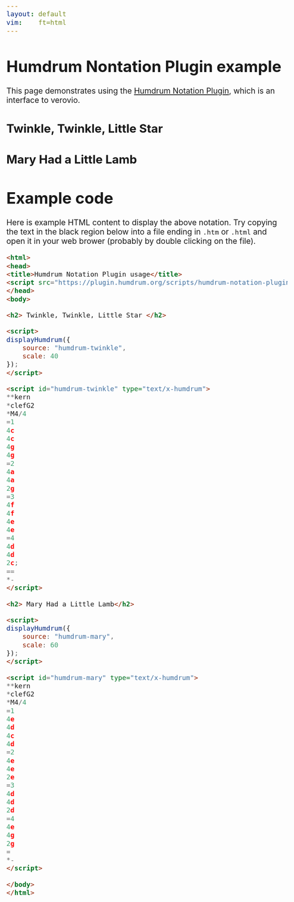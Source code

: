 ```yaml
---
layout: default
vim:    ft=html
---
```


<style>

body {
	zoom: 1.5;
}

header ul, footer p {
	display: none;
}

ul li {
	padding-bottom: 20px;
}

</style>

<h1> Humdrum Nontation Plugin example </h1>

This page demonstrates using the <a target="_blank" href="https://plugin.humdrum.org">
Humdrum Notation Plugin</a>, which is an interface to verovio.

<script src="https://plugin.humdrum.org/scripts/humdrum-notation-plugin-worker.js"></script>

<h2> Twinkle, Twinkle, Little Star </h2>

<script>
displayHumdrum({
	source: "humdrum-twinkle",
	scale: 40
});
</script>

<script id="humdrum-twinkle" type="text/x-humdrum">
**kern
*clefG2
*M4/4
=1
4c
4c
4g
4g
=2
4a
4a
2g
=3
4f
4f
4e
4e
=4
4d
4d
2c;
==
*-
</script>

<h2> Mary Had a Little Lamb</h2>

<script>
displayHumdrum({
	source: "humdrum-mary",
	scale: 60
});
</script>

<script id="humdrum-mary" type="text/x-humdrum">
**kern
*clefG2
*M4/4
=1
4e
4d
4c
4d
=2
4e
4e
2e
=3
4d
4d
2d
=4
4e
4g
2g
=
*-
</script>

<h1> Example code </h1>

Here is example HTML content to display the above notation.  Try copying the
text in the black region below into a file ending in `.htm` or `.html` and
open it in your web brower (probably by double clicking on the file).

```html
<html>
<head>
<title>Humdrum Notation Plugin usage</title>
<script src="https://plugin.humdrum.org/scripts/humdrum-notation-plugin-worker.js"></script>
</head>
<body>

<h2> Twinkle, Twinkle, Little Star </h2>

<script>
displayHumdrum({
	source: "humdrum-twinkle",
	scale: 40
});
</script>

<script id="humdrum-twinkle" type="text/x-humdrum">
**kern
*clefG2
*M4/4
=1
4c
4c
4g
4g
=2
4a
4a
2g
=3
4f
4f
4e
4e
=4
4d
4d
2c;
==
*-
</script>

<h2> Mary Had a Little Lamb</h2>

<script>
displayHumdrum({
	source: "humdrum-mary",
	scale: 60
});
</script>

<script id="humdrum-mary" type="text/x-humdrum">
**kern
*clefG2
*M4/4
=1
4e
4d
4c
4d
=2
4e
4e
2e
=3
4d
4d
2d
=4
4e
4g
2g
=
*-
</script>

</body>
</html>


```



